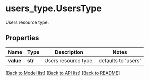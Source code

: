 # users_type.UsersType

Users resource type.
## Properties
Name | Type | Description | Notes
------------ | ------------- | ------------- | -------------
**value** | **str** | Users resource type. | defaults to 'users'

[[Back to Model list]](../README.md#documentation-for-models) [[Back to API list]](../README.md#documentation-for-api-endpoints) [[Back to README]](../README.md)


